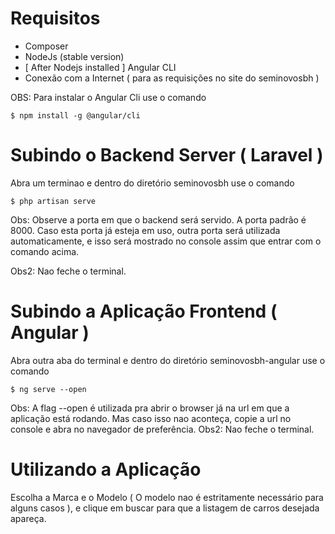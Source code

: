 # Requisitos

- Composer
- NodeJs (stable version)
- [ After Nodejs installed ] Angular CLI
- Conexão com a Internet ( para as requisições no site do seminovosbh )

OBS: Para instalar o Angular Cli use o comando

```
$ npm install -g @angular/cli
```

# Subindo o Backend Server ( Laravel )

Abra um terminao e dentro do diretório seminovosbh use o comando

```
$ php artisan serve
```

Obs: Observe a porta em que o backend será servido. A porta padrão é 8000.
Caso esta porta já esteja em uso, outra porta será utilizada automaticamente,
e isso será mostrado no console assim que entrar com o comando acima.

Obs2: Nao feche o terminal.

# Subindo a Aplicação Frontend ( Angular )

Abra outra aba do terminal e dentro do diretório seminovosbh-angular use o comando

```
$ ng serve --open
```

Obs: A flag --open é utilizada pra abrir o browser já na url em que a aplicação
está rodando. Mas caso isso nao aconteça, copie a url no console e abra no navegador de preferência.
Obs2: Nao feche o terminal.

# Utilizando a Aplicação

Escolha a Marca e o Modelo ( O modelo nao é estritamente necessário para alguns casos ),
e clique em buscar para que a listagem de carros desejada apareça.
